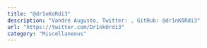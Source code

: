 ```yaml
---
title: "@dr1nKoRdi3"
description: "Vandré Augusto, Twitter: , GitHub: @dr1nK0Rdi3"
url: "https://twitter.com/Dr1nkOrdi3"
category: "Miscellaneous"
---
```

